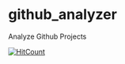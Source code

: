 # github_analyzer
Analyze Github Projects


[![HitCount](http://hits.dwyl.io/teamtact/https://github.com/teamtact/github_analyzer.svg)](http://hits.dwyl.io/teamtact/https://github.com/teamtact/github_analyzer)
